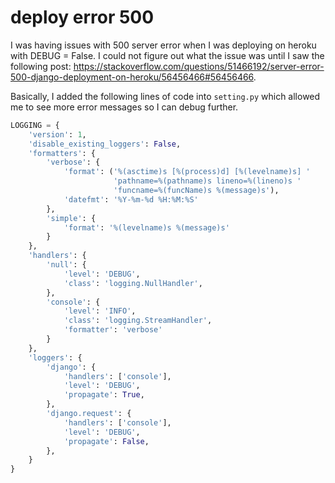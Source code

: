 # deploy error 500


I was having issues with 500 server error when I was deploying on heroku with DEBUG = False. 
I could not figure out what the issue was until I saw the following post: https://stackoverflow.com/questions/51466192/server-error-500-django-deployment-on-heroku/56456466#56456466. 

Basically, I added the following lines of code into `setting.py` which allowed me to see more error messages so I can debug further. 

```python
LOGGING = {
    'version': 1,
    'disable_existing_loggers': False,
    'formatters': {
        'verbose': {
            'format': ('%(asctime)s [%(process)d] [%(levelname)s] '
                       'pathname=%(pathname)s lineno=%(lineno)s '
                       'funcname=%(funcName)s %(message)s'),
            'datefmt': '%Y-%m-%d %H:%M:%S'
        },
        'simple': {
            'format': '%(levelname)s %(message)s'
        }
    },
    'handlers': {
        'null': {
            'level': 'DEBUG',
            'class': 'logging.NullHandler',
        },
        'console': {
            'level': 'INFO',
            'class': 'logging.StreamHandler',
            'formatter': 'verbose'
        }
    },
    'loggers': {
        'django': {
            'handlers': ['console'],
            'level': 'DEBUG',
            'propagate': True,
        },
        'django.request': {
            'handlers': ['console'],
            'level': 'DEBUG',
            'propagate': False,
        },
    }
}
```